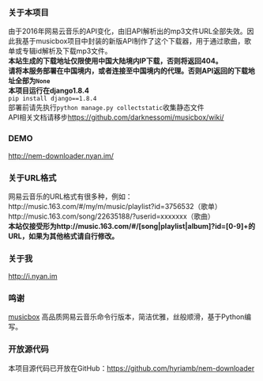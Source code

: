 <h3>关于本项目</h3>
<span>由于2016年网易云音乐的API变化，由旧API解析出的mp3文件URL全部失效。因此我基于musicbox项目中封装的新版API制作了这个下载器，用于通过歌曲，歌单或专辑id解析及下载mp3文件。</span><br>
<span><strong>本站生成的下载地址仅限使用中国大陆境内IP下载，否则将返回404。</strong></span><br>
<span><strong>请将本服务部署在中国境内，或者连接至中国境内的代理。否则API返回的下载地址全部为<code>None</code></strong></span><br>
<span><strong>本项目运行在django1.8.4</strong></span><br>
<span><code>pip install django==1.8.4</code></span><br>
<span>部署前请先执行<code>python manage.py collectstatic</code>收集静态文件</span><br>
<span>API相关文档请移步<a href="https://github.com/darknessomi/musicbox/wiki">https://github.com/darknessomi/musicbox/wiki/</a></span><br>
<h3>DEMO</h3>
<a href="http://nem-downloader.nyan.im/">http://nem-downloader.nyan.im/</a>
<h3>关于URL格式</h3>
<span>网易云音乐的URL格式有很多种，例如：</span><br>
<span>http://music.163.com/#/my/m/music/playlist?id=3756532（歌单）</span><br>
<span>http://music.163.com/song/22635188/?userid=xxxxxxx（歌曲）</span><br>
<span><strong>本站仅接受形为http://music.163.com/#/[song|playlist|album]?id=[0-9]+的URL，如果为其他格式请自行修改。</strong></span>
<h3>关于我</h3>
<a href="http://i.nyan.im/">http://i.nyan.im</a>
<h3>鸣谢</h3>
<span><a href="https://github.com/darknessomi/musicbox">musicbox</a> 高品质网易云音乐命令行版本，简洁优雅，丝般顺滑，基于Python编写。</span><br>
<h3>开放源代码</h3>
<span>本项目源代码已开放在GitHub：<a href="https://github.com/hyriamb/nem-downloader">https://github.com/hyriamb/nem-downloader</a></span>
